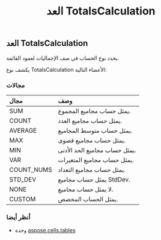 ﻿---
title: العد TotalsCalculation
second_title: Aspose.Cells for Python via .NET API المراجع
description:
type: docs
weight: 130
url: /ar/python-net/aspose.cells.tables/totalscalculation/
is_root: false
---
##  العد TotalsCalculation
يحدد نوع الحساب في صف الإجماليات لعمود القائمة.



يكشف نوع TotalsCalculation الأعضاء التالية:

###  مجالات
| مجال| وصف|
| :- | :- |
| SUM | يمثل حساب مجاميع المجموع.|
| COUNT | يمثل حساب مجاميع العدد.|
| AVERAGE |يمثل حساب متوسط المجاميع.|
| MAX | يمثل حساب مجاميع قصوى.|
| MIN | يمثل حساب مجاميع الحد الأدنى.|
| VAR | يمثل حساب مجاميع المتغيرات.|
| COUNT_NUMS | يمثل حساب مجاميع التعداد.|
| STD_DEV | يمثل حساب مجاميع StdDev.|
| NONE | لا يمثل حساب مجاميع.|
| CUSTOM | يمثل الحساب المخصص.|



###  أنظر أيضا
* وحدة [aspose.cells.tables](..)
